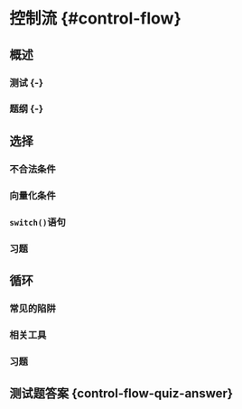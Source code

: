 # 控制流 {#control-flow}

## 概述

### 测试 {-}

### 题纲 {-}

## 选择

### 不合法条件

### 向量化条件

### `switch()`语句

### 习题

## 循环

### 常见的陷阱

### 相关工具

### 习题

## 测试题答案 {control-flow-quiz-answer}
